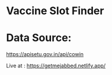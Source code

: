 # Vaccine Slot Finder

# Data Source:
https://apisetu.gov.in/api/cowin

Live at : https://getmejabbed.netlify.app/
